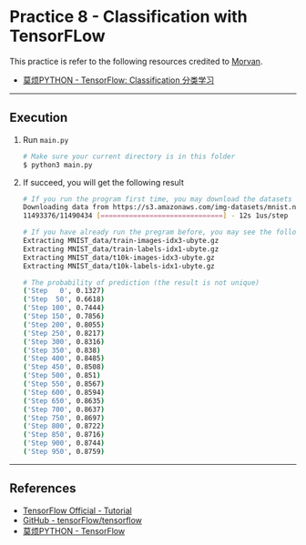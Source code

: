 # Practice 8 - Classification with TensorFLow

This practice is refer to the following resources credited to [Morvan](https://github.com/MorvanZhou).
* [莫烦PYTHON - TensorFlow: Classification 分类学习](https://morvanzhou.github.io/tutorials/machine-learning/tensorflow/5-01-classifier/)

---
## Execution

1. Run `main.py`
    ```bash
    # Make sure your current directory is in this folder
    $ python3 main.py
    ```
2. If succeed, you will get the following result
    ```bash
    # If you run the program first time, you may download the datasets first (optional)
    Downloading data from https://s3.amazonaws.com/img-datasets/mnist.npz
    11493376/11490434 [==============================] - 12s 1us/step
    
    # If you have already run the pregram before, you may see the following information (optional)
    Extracting MNIST_data/train-images-idx3-ubyte.gz
    Extracting MNIST_data/train-labels-idx1-ubyte.gz
    Extracting MNIST_data/t10k-images-idx3-ubyte.gz
    Extracting MNIST_data/t10k-labels-idx1-ubyte.gz

    # The probability of prediction (the result is not unique)
    ('Step   0', 0.1327)
    ('Step  50', 0.6618)
    ('Step 100', 0.7444)
    ('Step 150', 0.7856)
    ('Step 200', 0.8055)
    ('Step 250', 0.8217)
    ('Step 300', 0.8316)
    ('Step 350', 0.838)
    ('Step 400', 0.8485)
    ('Step 450', 0.8508)
    ('Step 500', 0.851)
    ('Step 550', 0.8567)
    ('Step 600', 0.8594)
    ('Step 650', 0.8635)
    ('Step 700', 0.8637)
    ('Step 750', 0.8697)
    ('Step 800', 0.8722)
    ('Step 850', 0.8716)
    ('Step 900', 0.8744)
    ('Step 950', 0.8759)
    ```

---
## References

* [TensorFlow Official - Tutorial](https://www.tensorflow.org/tutorials/)
* [GitHub - tensorFlow/tensorflow](https://github.com/tensorflow/tensorflow)
* [莫烦PYTHON - TensorFlow](https://morvanzhou.github.io/tutorials/machine-learning/tensorflow)